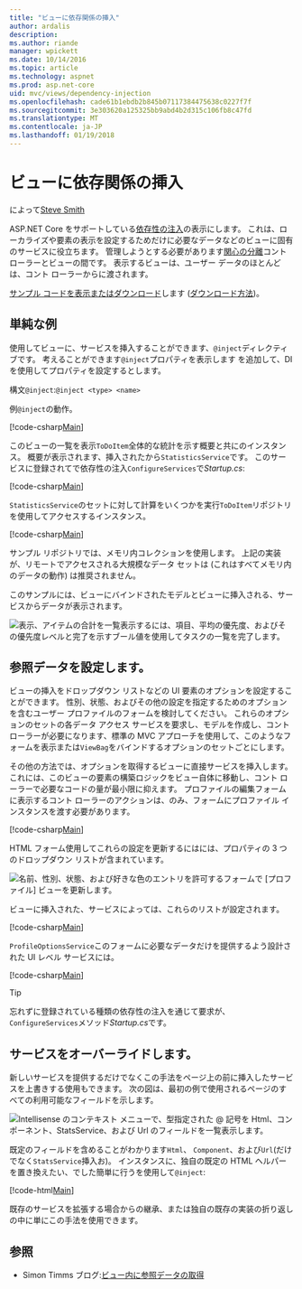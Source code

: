 ```yaml
---
title: "ビューに依存関係の挿入"
author: ardalis
description: 
ms.author: riande
manager: wpickett
ms.date: 10/14/2016
ms.topic: article
ms.technology: aspnet
ms.prod: asp.net-core
uid: mvc/views/dependency-injection
ms.openlocfilehash: cade61b1ebdb2b845b07117384475638c0227f7f
ms.sourcegitcommit: 3e303620a125325bb9abd4b2d315c106fb8c47fd
ms.translationtype: MT
ms.contentlocale: ja-JP
ms.lasthandoff: 01/19/2018
---
```

# <a name="dependency-injection-into-views"></a>ビューに依存関係の挿入

によって[Steve Smith](https://ardalis.com/)

ASP.NET Core をサポートしている[依存性の注入](xref:fundamentals/dependency-injection)の表示にします。 これは、ローカライズや要素の表示を設定するためだけに必要なデータなどのビューに固有のサービスに役立ちます。 管理しようとする必要があります[関心の分離](http://deviq.com/separation-of-concerns/)コント ローラーとビューの間です。 表示するビューは、ユーザー データのほとんどは、コント ローラーからに渡されます。

[サンプル コードを表示またはダウンロード](https://github.com/aspnet/Docs/tree/master/aspnetcore/mvc/views/dependency-injection/sample)します ([ダウンロード方法](xref:tutorials/index#how-to-download-a-sample))。

## <a name="a-simple-example"></a>単純な例

使用してビューに、サービスを挿入することができます、`@inject`ディレクティブです。 考えることができます`@inject`プロパティを表示します を追加して、DI を使用してプロパティを設定するとします。

構文`@inject`:`@inject <type> <name>`

例`@inject`の動作。

[!code-csharp[Main](../../mvc/views/dependency-injection/sample/src/ViewInjectSample/Views/ToDo/Index.cshtml?highlight=4,5,15,16,17)]

このビューの一覧を表示`ToDoItem`全体的な統計を示す概要と共にのインスタンス。 概要が表示されます、挿入されたから`StatisticsService`です。 このサービスに登録されてで依存性の注入`ConfigureServices`で*Startup.cs*:

[!code-csharp[Main](../../mvc/views/dependency-injection/sample/src/ViewInjectSample/Startup.cs?highlight=6,7&range=15-22)]

`StatisticsService`のセットに対して計算をいくつかを実行`ToDoItem`リポジトリを使用してアクセスするインスタンス。

[!code-csharp[Main](../../mvc/views/dependency-injection/sample/src/ViewInjectSample/Model/Services/StatisticsService.cs?highlight=15,20,26)]

サンプル リポジトリでは、メモリ内コレクションを使用します。 上記の実装が、リモートでアクセスされる大規模なデータ セットは (これはすべてメモリ内のデータの動作) は推奨されません。

このサンプルには、ビューにバインドされたモデルとビューに挿入される、サービスからデータが表示されます。

![表示、アイテムの合計を一覧表示するには、項目、平均の優先度、およびその優先度レベルと完了を示すブール値を使用してタスクの一覧を完了します。](dependency-injection/_static/screenshot.png)

## <a name="populating-lookup-data"></a>参照データを設定します。

ビューの挿入をドロップダウン リストなどの UI 要素のオプションを設定することができます。 性別、状態、およびその他の設定を指定するためのオプションを含むユーザー プロファイルのフォームを検討してください。 これらのオプションのセットの各データ アクセス サービスを要求し、モデルを作成し、コント ローラーが必要になります、標準の MVC アプローチを使用して、このようなフォームを表示または`ViewBag`をバインドするオプションのセットごとにします。

その他の方法では、オプションを取得するビューに直接サービスを挿入します。 これには、このビューの要素の構築ロジックをビュー自体に移動し、コント ローラーで必要なコードの量が最小限に抑えます。 プロファイルの編集フォームに表示するコント ローラーのアクションは、のみ、フォームにプロファイル インスタンスを渡す必要があります。

[!code-csharp[Main](../../mvc/views/dependency-injection/sample/src/ViewInjectSample/Controllers/ProfileController.cs?highlight=9,19)]

HTML フォーム使用してこれらの設定を更新するにはには、プロパティの 3 つのドロップダウン リストが含まれています。

![名前、性別、状態、および好きな色のエントリを許可するフォームで [プロファイル] ビューを更新します。](dependency-injection/_static/updateprofile.png)

ビューに挿入された、サービスによっては、これらのリストが設定されます。

[!code-csharp[Main](../../mvc/views/dependency-injection/sample/src/ViewInjectSample/Views/Profile/Index.cshtml?highlight=4,16,17,21,22,26,27)]

`ProfileOptionsService`このフォームに必要なデータだけを提供するよう設計された UI レベル サービスには。

[!code-csharp[Main](../../mvc/views/dependency-injection/sample/src/ViewInjectSample/Model/Services/ProfileOptionsService.cs?highlight=7,13,24)]

>[!TIP]
> 忘れずに登録されている種類の依存性の注入を通じて要求が、`ConfigureServices`メソッド*Startup.cs*です。

## <a name="overriding-services"></a>サービスをオーバーライドします。

新しいサービスを提供するだけでなくこの手法をページ上の前に挿入したサービスを上書きする使用もできます。 次の図は、最初の例で使用されるページのすべての利用可能なフィールドを示します。

![Intellisense のコンテキスト メニューで、型指定された @ 記号を Html、コンポーネント、StatsService、および Url のフィールドを一覧表示します。](dependency-injection/_static/razor-fields.png)

既定のフィールドを含めることがわかります`Html`、 `Component`、および`Url`(だけでなく`StatsService`挿入お)。 インスタンスに、独自の既定の HTML ヘルパーを置き換えたい、でした簡単に行うを使用して`@inject`:

[!code-html[Main](../../mvc/views/dependency-injection/sample/src/ViewInjectSample/Views/Helper/Index.cshtml?highlight=3,11)]

既存のサービスを拡張する場合からの継承、または独自の既存の実装の折り返しの中に単にこの手法を使用できます。

## <a name="see-also"></a>参照

* Simon Timms ブログ:[ビュー内に参照データの取得](http://blog.simontimms.com/2015/06/09/getting-lookup-data-into-you-view/)

